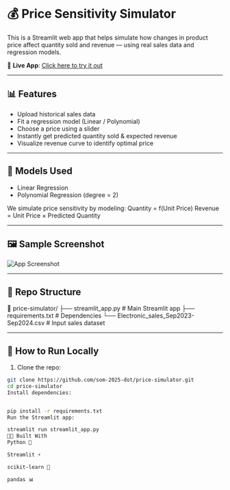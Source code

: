 
# 💰 Price Sensitivity Simulator

This is a Streamlit web app that helps simulate how changes in product price affect quantity sold and revenue — using real sales data and regression models.

🔗 **Live App**: [Click here to try it out](https://price-simulator-cd2j9rbda2nqkfq6xkgaf4.streamlit.app/)

---

## 📊 Features

- Upload historical sales data
- Fit a regression model (Linear / Polynomial)
- Choose a price using a slider
- Instantly get predicted quantity sold & expected revenue
- Visualize revenue curve to identify optimal price

---

## 🧠 Models Used

- Linear Regression  
- Polynomial Regression (degree = 2)

We simulate price sensitivity by modeling:
Quantity = f(Unit Price)
Revenue = Unit Price × Predicted Quantity


---

## 🖼 Sample Screenshot

![App Screenshot](https://your-screenshot-link.com) <!-- Replace with your own screenshot link -->

---

## 📁 Repo Structure

📁 price-simulator/
├── streamlit_app.py # Main Streamlit app
├── requirements.txt # Dependencies
└── Electronic_sales_Sep2023-Sep2024.csv # Input sales dataset


---

## 🚀 How to Run Locally

1. Clone the repo:
```bash
git clone https://github.com/som-2025-dot/price-simulator.git
cd price-simulator
Install dependencies:


pip install -r requirements.txt
Run the Streamlit app:

streamlit run streamlit_app.py
👨‍💻 Built With
Python 🐍

Streamlit ⚡

scikit-learn 🤖

pandas 📊
